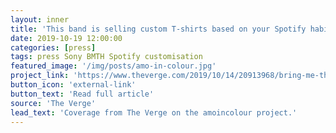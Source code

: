 ```yaml
---
layout: inner
title: 'This band is selling custom T-shirts based on your Spotify habits'
date: 2019-10-19 12:00:00
categories: [press]
tags: press Sony BMTH Spotify customisation
featured_image: '/img/posts/amo-in-colour.jpg'
project_link: 'https://www.theverge.com/2019/10/14/20913968/bring-me-the-horizon-spotify-custom-band-merchandise-data-amo-album'
button_icon: 'external-link'
button_text: 'Read full article'
source: 'The Verge'
lead_text: 'Coverage from The Verge on the amoincolour project.'
---
```

